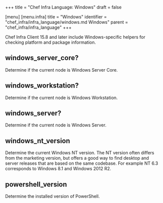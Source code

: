 +++
title = "Chef Infra Language: Windows"
draft = false

[menu]
  [menu.infra]
    title = "Windows"
    identifier = "chef_infra/infra_language/windows.md Windows"
    parent = "chef_infra/infra_language"
+++

Chef Infra Client 15.8 and later include Windows-specific helpers for checking platform and package information.

## windows_server_core?

Determine if the current node is Windows Server Core.

## windows_workstation?

Determine if the current node is Windows Workstation.

## windows_server?

Determine if the current node is Windows Server.

## windows_nt_version

Determine the current Windows NT version. The NT version often differs from the marketing version, but offers a good way to find desktop and server releases that are based on the same codebase. For example NT 6.3 corresponds to Windows 8.1 and Windows 2012 R2.

## powershell_version

Determine the installed version of PowerShell.
